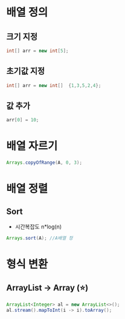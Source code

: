 # 배열 정의

## 크기 지정
```java
int[] arr = new int[5];
```

## 초기값 지정
```java
int[] arr = new int[]  {1,3,5,2,4};   
```

## 값 추가
```java
arr[0] = 10;
```

# 배열 자르기
```java
Arrays.copyOfRange(A, 0, 3);
```
# 배열 정렬

## Sort
- 시간복잡도 n*log(n)
```java
Arrays.sort(A); //A배열 정 
```

# 형식 변환

## ArrayList -> Array (⭐️)
```java
ArrayList<Integer> al = new ArrayList<>();
al.stream().mapToInt(i -> i).toArray();
```
